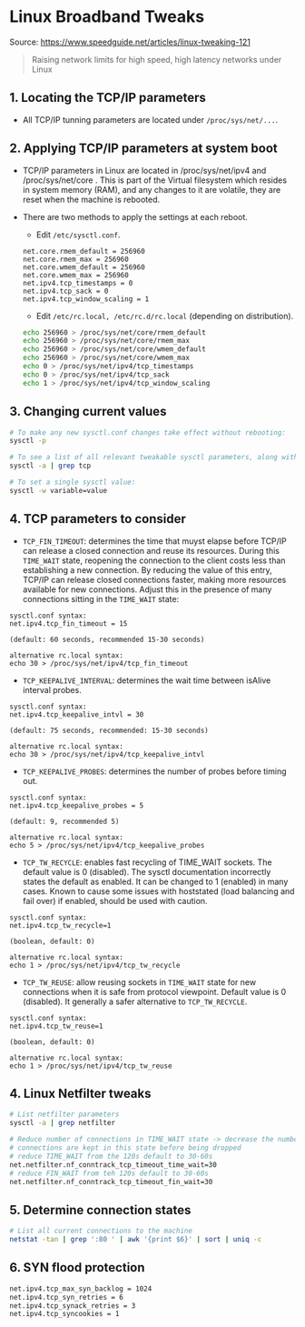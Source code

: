 # Linux Broadband Tweaks

Source: <https://www.speedguide.net/articles/linux-tweaking-121>

> Raising network limits for high speed, high latency networks under Linux

## 1. Locating the TCP/IP parameters

- All TCP/IP tunning parameters are located under `/proc/sys/net/...`.

## 2. Applying TCP/IP parameters at system boot

- TCP/IP parameters in Linux are located in /proc/sys/net/ipv4 and /proc/sys/net/core . This is part of the Virtual filesystem which resides in system memory (RAM), and any changes to it are volatile, they are reset when the machine is rebooted.
- There are two methods to apply the settings at each reboot.

  - Edit `/etc/sysctl.conf`.

  ```
  net.core.rmem_default = 256960
  net.core.rmem_max = 256960
  net.core.wmem_default = 256960
  net.core.wmem_max = 256960
  net.ipv4.tcp_timestamps = 0
  net.ipv4.tcp_sack = 0
  net.ipv4.tcp_window_scaling = 1
  ```

  - Edit `/etc/rc.local, /etc/rc.d/rc.local` (depending on distribution).

  ```bash
  echo 256960 > /proc/sys/net/core/rmem_default
  echo 256960 > /proc/sys/net/core/rmem_max
  echo 256960 > /proc/sys/net/core/wmem_default
  echo 256960 > /proc/sys/net/core/wmem_max
  echo 0 > /proc/sys/net/ipv4/tcp_timestamps
  echo 0 > /proc/sys/net/ipv4/tcp_sack
  echo 1 > /proc/sys/net/ipv4/tcp_window_scaling
  ```

## 3. Changing current values

```bash
# To make any new sysctl.conf changes take effect without rebooting:
sysctl -p

# To see a list of all relevant tweakable sysctl parameters, along with their current values, try the following in your terminal:
sysctl -a | grep tcp

# To set a single sysctl value:
sysctl -w variable=value
```

## 4. TCP parameters to consider

- `TCP_FIN_TIMEOUT`: determines the time that muyst elapse before TCP/IP can release a closed connection and reuse its resources. During this `TIME_WAIT` state, reopening the connection to the client costs less than establishing a new connection. By reducing the value of this entry, TCP/IP can release closed connections faster, making more resources available for new connections. Adjust this in the presence of many connections sitting in the `TIME_WAIT` state:

```
sysctl.conf syntax:
net.ipv4.tcp_fin_timeout = 15

(default: 60 seconds, recommended 15-30 seconds)

alternative rc.local syntax:
echo 30 > /proc/sys/net/ipv4/tcp_fin_timeout
```

- `TCP_KEEPALIVE_INTERVAL`: determines the wait time between isAlive interval probes.

```
sysctl.conf syntax:
net.ipv4.tcp_keepalive_intvl = 30

(default: 75 seconds, recommended: 15-30 seconds)

alternative rc.local syntax:
echo 30 > /proc/sys/net/ipv4/tcp_keepalive_intvl
```

- `TCP_KEEPALIVE_PROBES`: determines the number of probes before timing out.

```
sysctl.conf syntax:
net.ipv4.tcp_keepalive_probes = 5

(default: 9, recommended 5)

alternative rc.local syntax:
echo 5 > /proc/sys/net/ipv4/tcp_keepalive_probes
```

- `TCP_TW_RECYCLE`: enables fast recycling of TIME_WAIT sockets. The default value is 0 (disabled). The sysctl documentation incorrectly states the default as enabled. It can be changed to 1 (enabled) in many cases. Known to cause some issues with hoststated (load balancing and fail over) if enabled, should be used with caution.

```
sysctl.conf syntax:
net.ipv4.tcp_tw_recycle=1

(boolean, default: 0)

alternative rc.local syntax:
echo 1 > /proc/sys/net/ipv4/tcp_tw_recycle
```

- `TCP_TW_REUSE`: allow reusing sockets in `TIME_WAIT` state for new connections when it is safe from protocol viewpoint. Default value is 0 (disabled). It generally a safer alternative to `TCP_TW_RECYCLE`.

```
sysctl.conf syntax:
net.ipv4.tcp_tw_reuse=1

(boolean, default: 0)

alternative rc.local syntax:
echo 1 > /proc/sys/net/ipv4/tcp_tw_reuse
```

## 4. Linux Netfilter tweaks

```bash
# List netfilter parameters
sysctl -a | grep netfilter

# Reduce number of connections in TIME_WAIT state -> decrease the number of seconds
# connections are kept in this state before being dropped
# reduce TIME_WAIT from the 120s default to 30-60s
net.netfilter.nf_conntrack_tcp_timeout_time_wait=30
# reduce FIN_WAIT from teh 120s default to 30-60s
net.netfilter.nf_conntrack_tcp_timeout_fin_wait=30
```

## 5. Determine connection states

```bash
# List all current connections to the machine
netstat -tan | grep ':80 ' | awk '{print $6}' | sort | uniq -c
```

## 6. SYN flood protection

```bash
net.ipv4.tcp_max_syn_backlog = 1024
net.ipv4.tcp_syn_retries = 6
net.ipv4.tcp_synack_retries = 3
net.ipv4.tcp_syncookies = 1
```
